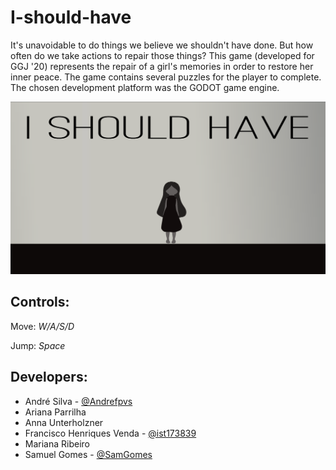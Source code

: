 # I-should-have
It's unavoidable to do things we believe we shouldn't have done. But how often do we take actions to repair those things? 
This game (developed for GGJ '20) represents the repair of a girl's memories in order to restore her inner peace. 
The game contains several puzzles for the player to complete. The chosen development platform was the GODOT game engine.

![screenshot](ReadmeImages/screenshot.png)

## Controls:

Move: _W/A/S/D_

Jump: _Space_

## Developers:

- André Silva - [@Andrefpvs](https://github.com/Andrefpvs)
- Ariana Parrilha
- Anna Unterholzner
- Francisco Henriques Venda - [@ist173839](https://github.com/ist173839)
- Mariana Ribeiro
- Samuel Gomes - [@SamGomes](https://github.com/SamGomes)
